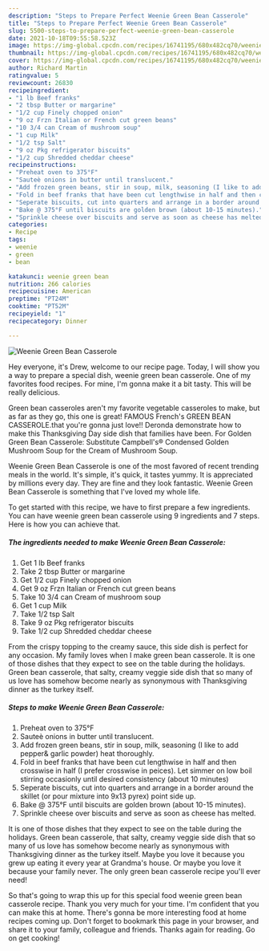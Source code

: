 ```yaml
---
description: "Steps to Prepare Perfect Weenie Green Bean Casserole"
title: "Steps to Prepare Perfect Weenie Green Bean Casserole"
slug: 5500-steps-to-prepare-perfect-weenie-green-bean-casserole
date: 2021-10-18T09:55:58.523Z
image: https://img-global.cpcdn.com/recipes/16741195/680x482cq70/weenie-green-bean-casserole-recipe-main-photo.jpg
thumbnail: https://img-global.cpcdn.com/recipes/16741195/680x482cq70/weenie-green-bean-casserole-recipe-main-photo.jpg
cover: https://img-global.cpcdn.com/recipes/16741195/680x482cq70/weenie-green-bean-casserole-recipe-main-photo.jpg
author: Richard Martin
ratingvalue: 5
reviewcount: 26830
recipeingredient:
- "1 lb Beef franks"
- "2 tbsp Butter or margarine"
- "1/2 cup Finely chopped onion"
- "9 oz Frzn Italian or French cut green beans"
- "10 3/4 can Cream of mushroom soup"
- "1 cup Milk"
- "1/2 tsp Salt"
- "9 oz Pkg refrigerator biscuits"
- "1/2 cup Shredded cheddar cheese"
recipeinstructions:
- "Preheat oven to 375°F"
- "Sauteè onions in butter until translucent."
- "Add frozen green beans, stir in soup, milk, seasoning (I like to add pepper&amp; garlic powder) heat thoroughly."
- "Fold in beef franks that have been cut lengthwise in half and then crosswise in half (I prefer crosswise in peices). Let simmer on low boil stirring occasionly until desired consistency (about 10 minutes)"
- "Seperate biscuits, cut into quarters and arrange in a border around the skillet (or pour mixture into 9x13 pyrex) point side up."
- "Bake @ 375°F until biscuits are golden brown (about 10-15 minutes)."
- "Sprinkle cheese over biscuits and serve as soon as cheese has melted."
categories:
- Recipe
tags:
- weenie
- green
- bean

katakunci: weenie green bean 
nutrition: 266 calories
recipecuisine: American
preptime: "PT24M"
cooktime: "PT52M"
recipeyield: "1"
recipecategory: Dinner

---
```



![Weenie Green Bean Casserole](https://img-global.cpcdn.com/recipes/16741195/680x482cq70/weenie-green-bean-casserole-recipe-main-photo.jpg)

Hey everyone, it's Drew, welcome to our recipe page. Today, I will show you a way to prepare a special dish, weenie green bean casserole. One of my favorites food recipes. For mine, I'm gonna make it a bit tasty. This will be really delicious.

Green bean casseroles aren&#39;t my favorite vegetable casseroles to make, but as far as they go, this one is great! FAMOUS French&#39;s GREEN BEAN CASSEROLE.that you&#39;re gonna just love!! Deronda demonstrate how to make this Thanksgiving Day side dish that families have been. For Golden Green Bean Casserole: Substitute Campbell&#39;s® Condensed Golden Mushroom Soup for the Cream of Mushroom Soup.

Weenie Green Bean Casserole is one of the most favored of recent trending meals in the world. It's simple, it's quick, it tastes yummy. It is appreciated by millions every day. They are fine and they look fantastic. Weenie Green Bean Casserole is something that I've loved my whole life.


To get started with this recipe, we have to first prepare a few ingredients. You can have weenie green bean casserole using 9 ingredients and 7 steps. Here is how you can achieve that.

<!--inarticleads1-->

##### The ingredients needed to make Weenie Green Bean Casserole:

1. Get 1 lb Beef franks
1. Take 2 tbsp Butter or margarine
1. Get 1/2 cup Finely chopped onion
1. Get 9 oz Frzn Italian or French cut green beans
1. Take 10 3/4 can Cream of mushroom soup
1. Get 1 cup Milk
1. Take 1/2 tsp Salt
1. Take 9 oz Pkg refrigerator biscuits
1. Take 1/2 cup Shredded cheddar cheese


From the crispy topping to the creamy sauce, this side dish is perfect for any occasion. My family loves when I make green bean casserole. It is one of those dishes that they expect to see on the table during the holidays. Green bean casserole, that salty, creamy veggie side dish that so many of us love has somehow become nearly as synonymous with Thanksgiving dinner as the turkey itself. 

<!--inarticleads2-->

##### Steps to make Weenie Green Bean Casserole:

1. Preheat oven to 375°F
1. Sauteè onions in butter until translucent.
1. Add frozen green beans, stir in soup, milk, seasoning (I like to add pepper&amp; garlic powder) heat thoroughly.
1. Fold in beef franks that have been cut lengthwise in half and then crosswise in half (I prefer crosswise in peices). Let simmer on low boil stirring occasionly until desired consistency (about 10 minutes)
1. Seperate biscuits, cut into quarters and arrange in a border around the skillet (or pour mixture into 9x13 pyrex) point side up.
1. Bake @ 375°F until biscuits are golden brown (about 10-15 minutes).
1. Sprinkle cheese over biscuits and serve as soon as cheese has melted.


It is one of those dishes that they expect to see on the table during the holidays. Green bean casserole, that salty, creamy veggie side dish that so many of us love has somehow become nearly as synonymous with Thanksgiving dinner as the turkey itself. Maybe you love it because you grew up eating it every year at Grandma&#39;s house. Or maybe you love it because your family never. The only green bean casserole recipe you&#39;ll ever need! 

So that's going to wrap this up for this special food weenie green bean casserole recipe. Thank you very much for your time. I'm confident that you can make this at home. There's gonna be more interesting food at home recipes coming up. Don't forget to bookmark this page in your browser, and share it to your family, colleague and friends. Thanks again for reading. Go on get cooking!
